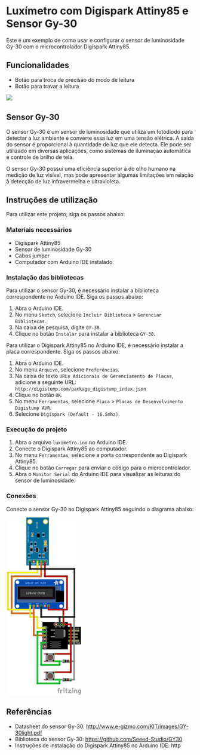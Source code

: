 # Luxímetro com Digispark Attiny85 e Sensor Gy-30

Este é um exemplo de como usar e configurar o sensor de luminosidade Gy-30 com o microcontrolador Digispark Attiny85.

## Funcionalidades
* Botão para troca de precisão do modo de leitura
* Botão para travar a leitura

<img src="lux-vid.gif" width="250" />

## Sensor Gy-30

O sensor Gy-30 é um sensor de luminosidade que utiliza um fotodiodo para detectar a luz ambiente e converte essa luz em uma tensão elétrica. A saída do sensor é proporcional à quantidade de luz que ele detecta. Ele pode ser utilizado em diversas aplicações, como sistemas de iluminação automática e controle de brilho de tela.

O sensor Gy-30 possui uma eficiência superior à do olho humano na medição de luz visível, mas pode apresentar algumas limitações em relação à detecção de luz infravermelha e ultravioleta.

## Instruções de utilização

Para utilizar este projeto, siga os passos abaixo:

### Materiais necessários

- Digispark Attiny85
- Sensor de luminosidade Gy-30
- Cabos jumper
- Computador com Arduino IDE instalado

### Instalação das bibliotecas

Para utilizar o sensor Gy-30, é necessário instalar a biblioteca correspondente no Arduino IDE. Siga os passos abaixo:

1. Abra o Arduino IDE.
2. No menu `Sketch`, selecione `Incluir Biblioteca` > `Gerenciar Bibliotecas`.
3. Na caixa de pesquisa, digite `GY-30`.
4. Clique no botão `Instalar` para instalar a biblioteca `GY-30`.

Para utilizar o Digispark Attiny85 no Arduino IDE, é necessário instalar a placa correspondente. Siga os passos abaixo:

1. Abra o Arduino IDE.
2. No menu `Arquivo`, selecione `Preferências`.
3. Na caixa de texto `URLs Adicionais de Gerenciamento de Placas`, adicione a seguinte URL: `http://digistump.com/package_digistump_index.json`
4. Clique no botão `OK`.
5. No menu `Ferramentas`, selecione `Placa` > `Placas de Desenvolvimento Digistump AVR`.
6. Selecione `Digispark (Default - 16.5mhz)`.

### Execução do projeto

1. Abra o arquivo `luximetro.ino` no Arduino IDE.
2. Conecte o Digispark Attiny85 ao computador.
3. No menu `Ferramentas`, selecione a porta correspondente ao Digispark Attiny85.
4. Clique no botão `Carregar` para enviar o código para o microcontrolador.
5. Abra o `Monitor Serial` do Arduino IDE para visualizar as leituras do sensor de luminosidade.

### Conexões

Conecte o sensor Gy-30 ao Digispark Attiny85 seguindo o diagrama abaixo:

<img src="luximetro_digispark_attiny85_bb.png" alt="Diagrama de conexões" width="200"/>

## Referências

- Datasheet do sensor Gy-30: http://www.e-gizmo.com/KIT/images/GY-30light.pdf
- Biblioteca do sensor Gy-30: https://github.com/Seeed-Studio/GY30
- Instruções de instalação do Digispark Attiny85 no Arduino IDE: http
